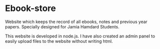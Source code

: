 # Ebook-store

Website which keeps the record of all ebooks, notes and previous year papers. Specially designed for Jamia Hamdard Students.

This website is developed in node.js. I have also created an admin panel to easily upload files to the website without writing  html. 


